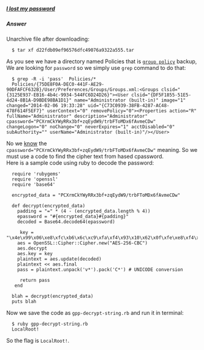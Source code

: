 ##### [I lost my password](http://ringzer0team.com/challenges/51)
##### Answer

Unarchive file after downloading:  
```
  $ tar xf d22fdb09ef96576dfc49076a9322a555.tar 
```  
As you see we have a directory named Policies that is [`group policy`](http://en.wikipedia.org/wiki/Group_Policy) backup, We are looking for `password` so we simply use `grep` command to do that:  
```
  $ grep -R -i 'pass'  Policies/*
  Policies/{75DE8F0A-DEC0-441F-AE29-90DFAFCF632B}/User/Preferences/Groups/Groups.xml:<Groups clsid="{3125E937-EB16-4b4c-9934-544FC6D24D26}"><User clsid="{DF5F1855-51E5-4d24-8B1A-D9BDE98BA1D1}" name="Administrator (built-in)" image="1" changed="2014-02-06 19:33:28" uid="{C73C0939-38FB-4287-AC48-478F614F5EF7}" userContext="0" removePolicy="0"><Properties action="R" fullName="Administrator" description="Administrator" cpassword="PCXrmCkYWyRRx3bf+zqEydW9/trbFToMDx6fAvmeCDw" changeLogon="0" noChange="0" neverExpires="1" acctDisabled="0" subAuthority="" userName="Administrator (built-in)"/></User>
```
No we [know](http://blog.csnc.ch/2012/04/exploit-credentials-stored-in-windows-group-policy-preferences/) the `cpassword="PCXrmCkYWyRRx3bf+zqEydW9/trbFToMDx6fAvmeCDw"` meaning. So we must use a code to find the cipher text from hased cpassword.  
Here is a sample code using ruby to decode the password:  
```
  require 'rubygems'
  require 'openssl'
  require 'base64'

  encrypted_data = "PCXrmCkYWyRRx3bf+zqEydW9/trbFToMDx6fAvmeCDw"

  def decrypt(encrypted_data)
    padding = "=" * (4 - (encrypted_data.length % 4))
    epassword = "#{encrypted_data}#{padding}"
    decoded = Base64.decode64(epassword)

     key = "\x4e\x99\x06\xe8\xfc\xb6\x6c\xc9\xfa\xf4\x93\x10\x62\x0f\xfe\xe8\xf4\x96\xe8\x06\xcc\x05\x79\x90\x20\x9b\x09\xa4\x33\xb6\x6c\x1b"
    aes = OpenSSL::Cipher::Cipher.new("AES-256-CBC")
    aes.decrypt
    aes.key = key
    plaintext = aes.update(decoded)
    plaintext << aes.final
    pass = plaintext.unpack('v*').pack('C*') # UNICODE conversion

     return pass
   end
   
  blah = decrypt(encrypted_data)
  puts blah
```  
Now we save the code as `gpp-decrypt-string.rb` and run it in terminal:  
```
  $ ruby gpp-decrypt-string.rb
  LocalRoot!
```  
So the flag is `LocalRoot!`.  

